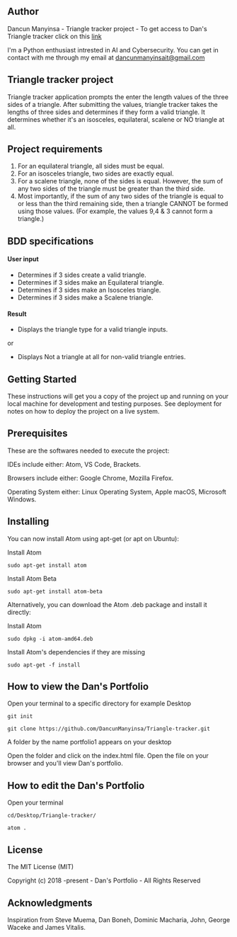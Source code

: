 ## Author

Dancun Manyinsa - Triangle tracker project - To get access to Dan's Triangle tracker click on this [link](https://dancunmanyinsa.github.io/Triangle-tracker/)

I'm a Python enthusiast intrested in AI and Cybersecurity. You can get in contact with me through my email at dancunmanyinsait@gmail.com

## Triangle tracker project
Triangle tracker application prompts the enter the length values of the three sides of a triangle.
After submitting the values, triangle tracker takes the lengths of three sides and determines if they form a valid triangle. It determines whether it's an isosceles, equilateral, scalene or NO triangle at all.

##  Project requirements
1. For an equilateral triangle, all sides must be equal.
2. For an isosceles triangle, two sides are exactly equal.
3. For a scalene triangle, none of the sides is equal. However, the sum of any two sides of the triangle must be greater than the third side.
4. Most importantly, if the sum of any two sides of the triangle is equal to or less than the third remaining side, then a triangle CANNOT be formed using those values. (For example, the values 9,4 & 3 cannot form a triangle.)

## BDD specifications
#### User input
* Determines if 3 sides create a valid triangle.
* Determines if 3 sides make an Equilateral triangle.
* Determines if 3 sides make an Isosceles triangle. 
* Determines if 3 sides make a Scalene triangle. 
#### Result
* Displays the triangle type for a valid triangle inputs.

or

* Displays Not a triangle at all for non-valid triangle entries.

## Getting Started

These instructions will get you a copy of the project up and running on your local machine for development and testing purposes. See deployment for notes on how to deploy the project on a live system.

## Prerequisites

These are the softwares needed to execute the project: 

IDEs include either: Atom, VS Code, Brackets.

Browsers include either: Google Chrome, Mozilla Firefox.

Operating System either: Linux Operating System, Apple macOS, Microsoft Windows.

## Installing

You can now install Atom using apt-get (or apt on Ubuntu):

Install Atom

```sudo apt-get install atom```

Install Atom Beta

```sudo apt-get install atom-beta```

Alternatively, you can download the Atom .deb package and install it directly:

Install Atom

```sudo dpkg -i atom-amd64.deb```

Install Atom's dependencies if they are missing

```sudo apt-get -f install```

## How to view the Dan's Portfolio

Open your terminal to a specific directory for example Desktop

```git init```

```git clone https://github.com/DancunManyinsa/Triangle-tracker.git```

A folder by the name portfolio1 appears on your desktop

Open the folder and click on the index.html file. Open the file on your browser and you'll view Dan's portfolio.

## How to edit the Dan's Portfolio

Open your terminal

```cd/Desktop/Triangle-tracker/```

```atom .```

## License

The MIT License (MIT)

Copyright (c) 2018 -present - Dan's Portfolio - All Rights Reserved

## Acknowledgments

Inspiration from Steve Muema, Dan Boneh, Dominic Macharia, John, George Waceke and James Vitalis.
